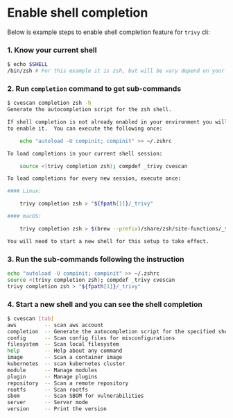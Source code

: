 # Enable shell completion

Below is example steps to enable shell completion feature for `trivy` cli:

### 1. Know your current shell

```bash
$ echo $SHELL
/bin/zsh # For this example it is zsh, but will be vary depend on your $SHELL, maybe /bin/bash or /bin/fish
```

### 2. Run `completion` command to get sub-commands

``` bash
$ cvescan completion zsh -h
Generate the autocompletion script for the zsh shell.

If shell completion is not already enabled in your environment you will need
to enable it.  You can execute the following once:

	echo "autoload -U compinit; compinit" >> ~/.zshrc

To load completions in your current shell session:

	source <(trivy completion zsh); compdef _trivy cvescan

To load completions for every new session, execute once:

#### Linux:

	trivy completion zsh > "${fpath[1]}/_trivy"

#### macOS:

	trivy completion zsh > $(brew --prefix)/share/zsh/site-functions/_trivy

You will need to start a new shell for this setup to take effect.
```

### 3. Run the sub-commands following the instruction

```bash
echo "autoload -U compinit; compinit" >> ~/.zshrc
source <(trivy completion zsh); compdef _trivy cvescan
trivy completion zsh > "${fpath[1]}/_trivy"
```

### 4. Start a new shell and you can see the shell completion

```bash
$ cvescan [tab]
aws         -- scan aws account
completion  -- Generate the autocompletion script for the specified shell
config      -- Scan config files for misconfigurations
filesystem  -- Scan local filesystem
help        -- Help about any command
image       -- Scan a container image
kubernetes  -- scan kubernetes cluster
module      -- Manage modules
plugin      -- Manage plugins
repository  -- Scan a remote repository
rootfs      -- Scan rootfs
sbom        -- Scan SBOM for vulnerabilities
server      -- Server mode
version     -- Print the version
```